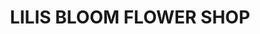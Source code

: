 ---
title: "LILIS BLOOM FLOWER SHOP"
url: /san-andres-cholula/lilis-bloom-flower-shop/
shop: Blumen
---